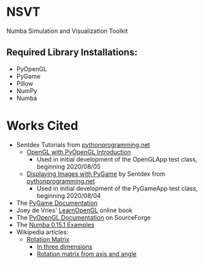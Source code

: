 # NSVT
Numba Simulation and Visualization Toolkit

## Required Library Installations:
* PyOpenGL
* PyGame
* Pillow
* NumPy
* Numba

# Works Cited
 * Sentdex Tutorials from [pythonprogramming.net](https://pythonprogramming.net/)
   * [OpenGL with PyOpenGL Introduction](https://pythonprogramming.net/opengl-pyopengl-python-pygame-tutorial/) 
     * Used in initial development of the OpenGLApp test class, beginning 2020/08/05
   * [Displaying Images with PyGame](https://pythonprogramming.net/displaying-images-pygame/) by Sentdex from [pythonprogramming.net](https://pythonprogramming.net/)
     * Used in initial development of the PyGameApp test class, beginning 2020/08/04
 * The [PyGame Documentation](https://www.pygame.org/docs)
 * Joey de Vries' [LearnOpenGL](https://learnopengl.com/) online book
 * The [PyOpenGL Documentation](http://pyopengl.sourceforge.net/documentation/index.html) on SourceForge
 * The [Numba 0.15.1 Examples](http://numba.pydata.org/numba-doc/0.15.1/examples.html)
 * Wikipedia articles:
   * [Rotation Matrix](https://en.wikipedia.org/wiki/Rotation_matrix)
     * [In three dimensions](https://en.wikipedia.org/wiki/Rotation_matrix#In_three_dimensions)
     * [Rotation matrix from axis and angle](https://en.wikipedia.org/wiki/Rotation_matrix#Rotation_matrix_from_axis_and_angle)
 

